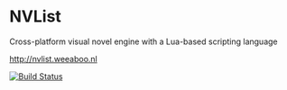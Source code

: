 # NVList
Cross-platform visual novel engine with a Lua-based scripting language

<http://nvlist.weeaboo.nl>

[![Build Status](https://travis-ci.org/anonl/nvlist.svg?branch=master)](https://travis-ci.org/anonl/nvlist)
